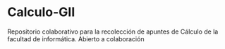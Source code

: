 # Calculo-GII
Repositorio colaborativo para la recolección de apuntes de Cálculo de la facultad de informática. Abierto a colaboración
